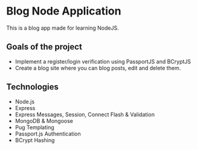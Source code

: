# Blog Node Application
This is a blog app made for learning NodeJS.

## Goals of the project
* Implement a register/login verification using PassportJS and BCryptJS
* Create a blog site where you can blog posts, edit and delete them.

## Technologies
* Node.js
* Express
* Express Messages, Session, Connect Flash & Validation
* MongoDB & Mongoose
* Pug Templating
* Passport.js Authentication
* BCrypt Hashing
